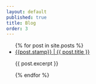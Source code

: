 ```yaml
---
layout: default
published: true
title: Blog
order: 3
---
```

<body>
  <ul>
    {% for post in site.posts %}
      <li>
        <a class="post-title" href="{{ post.url }}">{{post.stamp}} | {{ post.title }}</a>
        <p>{{ post.excerpt }}</p>
      </li>
    {% endfor %}
  </ul>
<body>
